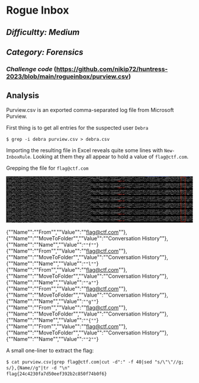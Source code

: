 # Rogue Inbox
## _Difficultty: Medium_
## _Category: Forensics_

### _Challenge code_ (https://github.com/nikip72/huntress-2023/blob/main/rogueinbox/purview.csv)

## Analysis

Purview.csv is an exported comma-separated log file from Microsoft Purview.

First thing is to get all entries for the suspected user `Debra`

```
$ grep -i debra purview.csv > debra.csv
```

Importing the resulting file in Excel reveals quite some lines with `New-InboxRule`. 
Looking at them they all appear to hold a value of `flag@ctf.com`. 

Grepping the file for `flag@ctf.com`

![](https://github.com/nikip72/huntress-2023/blob/main/rogueinbox/flag.png)

{""Name"":""From"",""Value"":""flag@ctf.com""},{""Name"":""MoveToFolder"",""Value"":""Conversation History""},{""Name"":""Name"",""Value"":`""f""`}
{""Name"":""From"",""Value"":""flag@ctf.com""},{""Name"":""MoveToFolder"",""Value"":""Conversation History""},{""Name"":""Name"",""Value"":`""l""`}
{""Name"":""From"",""Value"":""flag@ctf.com""},{""Name"":""MoveToFolder"",""Value"":""Conversation History""},{""Name"":""Name"",""Value"":`""a""`}
{""Name"":""From"",""Value"":""flag@ctf.com""},{""Name"":""MoveToFolder"",""Value"":""Conversation History""},{""Name"":""Name"",""Value"":`""g""`}
{""Name"":""From"",""Value"":""flag@ctf.com""},{""Name"":""MoveToFolder"",""Value"":""Conversation History""},{""Name"":""Name"",""Value"":`""{""`}
{""Name"":""From"",""Value"":""flag@ctf.com""},{""Name"":""MoveToFolder"",""Value"":""Conversation History""},{""Name"":""Name"",""Value"":`""2""`}

A small one-liner to extract the flag:

```
$ cat purview.csv|grep flag@ctf.com|cut -d":" -f 40|sed "s/\"\"//g; s/},{Name//g"|tr -d "\n"
flag{24c4230fa7d50eef392b2c850f74b0f6}
```
